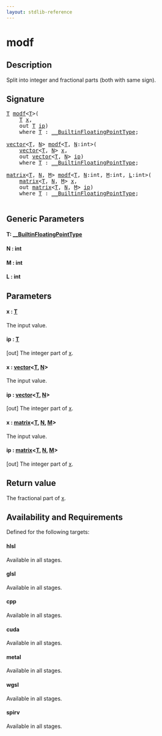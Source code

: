 ```yaml
---
layout: stdlib-reference
---
```


# modf

## Description

Split into integer and fractional parts (both with same sign).



## Signature 

<pre>
<a href="modf.html#typeparam-T" class="code_type">T</a> <a href="modf.html">modf</a>&lt;<a href="modf.html#typeparam-T" class="code_type">T</a>&gt;(
    <a href="modf.html#typeparam-T" class="code_type">T</a> <a href="modf.html#decl-x" class="code_param">x</a>,
    <span class="code_keyword">out</span> <a href="modf.html#typeparam-T" class="code_type">T</a> <a href="modf.html#decl-ip" class="code_param">ip</a>)
    <span class='code_keyword'>where</span> <a href="modf.html#typeparam-T" class="code_type">T</a> : <a href="../interfaces/0_builtinfloatingpointtype-029hm/index.html" class="code_type">__BuiltinFloatingPointType</a>;

<a href="../types/vector/index.html" class="code_type">vector</a>&lt;<a href="modf.html#typeparam-T" class="code_type">T</a>, <a href="modf.html#decl-N" class="code_var">N</a>&gt; <a href="modf.html">modf</a>&lt;<a href="modf.html#typeparam-T" class="code_type">T</a>, <a href="modf.html#decl-N" class="code_var">N</a>:<span class="code_keyword">int</span>&gt;(
    <a href="../types/vector/index.html" class="code_type">vector</a>&lt;<a href="modf.html#typeparam-T" class="code_type">T</a>, <a href="modf.html#decl-N" class="code_var">N</a>&gt; <a href="modf.html#decl-x" class="code_param">x</a>,
    <span class="code_keyword">out</span> <a href="../types/vector/index.html" class="code_type">vector</a>&lt;<a href="modf.html#typeparam-T" class="code_type">T</a>, <a href="modf.html#decl-N" class="code_var">N</a>&gt; <a href="modf.html#decl-ip" class="code_param">ip</a>)
    <span class='code_keyword'>where</span> <a href="modf.html#typeparam-T" class="code_type">T</a> : <a href="../interfaces/0_builtinfloatingpointtype-029hm/index.html" class="code_type">__BuiltinFloatingPointType</a>;

<a href="../types/matrix/index.html" class="code_type">matrix</a>&lt;<a href="modf.html#typeparam-T" class="code_type">T</a>, <a href="modf.html#decl-N" class="code_var">N</a>, <a href="modf.html#decl-M" class="code_var">M</a>&gt; <a href="modf.html">modf</a>&lt;<a href="modf.html#typeparam-T" class="code_type">T</a>, <a href="modf.html#decl-N" class="code_var">N</a>:<span class="code_keyword">int</span>, <a href="modf.html#decl-M" class="code_var">M</a>:<span class="code_keyword">int</span>, <a href="modf.html#decl-L" class="code_var">L</a>:<span class="code_keyword">int</span>&gt;(
    <a href="../types/matrix/index.html" class="code_type">matrix</a>&lt;<a href="modf.html#typeparam-T" class="code_type">T</a>, <a href="modf.html#decl-N" class="code_var">N</a>, <a href="modf.html#decl-M" class="code_var">M</a>&gt; <a href="modf.html#decl-x" class="code_param">x</a>,
    <span class="code_keyword">out</span> <a href="../types/matrix/index.html" class="code_type">matrix</a>&lt;<a href="modf.html#typeparam-T" class="code_type">T</a>, <a href="modf.html#decl-N" class="code_var">N</a>, <a href="modf.html#decl-M" class="code_var">M</a>&gt; <a href="modf.html#decl-ip" class="code_param">ip</a>)
    <span class='code_keyword'>where</span> <a href="modf.html#typeparam-T" class="code_type">T</a> : <a href="../interfaces/0_builtinfloatingpointtype-029hm/index.html" class="code_type">__BuiltinFloatingPointType</a>;

</pre>

## Generic Parameters

####  <a id="typeparam-T"></a>T: [\_\_BuiltinFloatingPointType](../interfaces/0_builtinfloatingpointtype-029hm/index.html)
####  <a id="decl-N"></a>N  : int
####  <a id="decl-M"></a>M  : int
####  <a id="decl-L"></a>L  : int

## Parameters

####  <a id="decl-x"></a>x  : [T](modf.html#typeparam-T)
The input value.

####  <a id="decl-ip"></a>ip  : [T](modf.html#typeparam-T)
\[out\] The integer part of <span class='code'><a href="modf.html#decl-x" class="code_param">x</a></span>.

####  <a id="decl-x"></a>x  : [vector](../types/vector/index.html)\<[T](../types/vector/index.html#typeparam-T), [N](../types/vector/index.html#decl-N)\>
The input value.

####  <a id="decl-ip"></a>ip  : [vector](../types/vector/index.html)\<[T](../types/vector/index.html#typeparam-T), [N](../types/vector/index.html#decl-N)\>
\[out\] The integer part of <span class='code'><a href="modf.html#decl-x" class="code_param">x</a></span>.

####  <a id="decl-x"></a>x  : [matrix](../types/matrix/index.html)\<[T](../types/matrix/t-0.html), [N](../types/matrix/index.html#decl-N), [M](../types/matrix/index.html#decl-M)\>
The input value.

####  <a id="decl-ip"></a>ip  : [matrix](../types/matrix/index.html)\<[T](../types/matrix/t-0.html), [N](../types/matrix/index.html#decl-N), [M](../types/matrix/index.html#decl-M)\>
\[out\] The integer part of <span class='code'><a href="modf.html#decl-x" class="code_param">x</a></span>.


## Return value
The fractional part of <span class='code'><a href="modf.html#decl-x" class="code_param">x</a></span>.


## Availability and Requirements

Defined for the following targets:

#### hlsl
Available in all stages.

#### glsl
Available in all stages.

#### cpp
Available in all stages.

#### cuda
Available in all stages.

#### metal
Available in all stages.

#### wgsl
Available in all stages.

#### spirv
Available in all stages.



